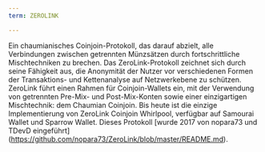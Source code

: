 ```yaml
---
term: ZEROLINK

---
```

Ein chaumianisches Coinjoin-Protokoll, das darauf abzielt, alle Verbindungen zwischen getrennten Münzsätzen durch fortschrittliche Mischtechniken zu brechen. Das ZeroLink-Protokoll zeichnet sich durch seine Fähigkeit aus, die Anonymität der Nutzer vor verschiedenen Formen der Transaktions- und Kettenanalyse auf Netzwerkebene zu schützen. ZeroLink führt einen Rahmen für Coinjoin-Wallets ein, mit der Verwendung von getrennten Pre-Mix- und Post-Mix-Konten sowie einer einzigartigen Mischtechnik: dem Chaumian Coinjoin. Bis heute ist die einzige Implementierung von ZeroLink Coinjoin Whirlpool, verfügbar auf Samourai Wallet und Sparrow Wallet. Dieses Protokoll [wurde 2017 von nopara73 und TDevD eingeführt] (https://github.com/nopara73/ZeroLink/blob/master/README.md).